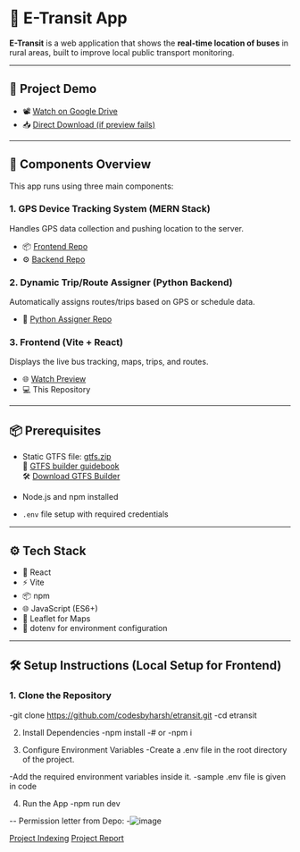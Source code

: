 # 🚀 E-Transit App

**E-Transit** is a web application that shows the **real-time location of buses** in rural areas, built to improve local public transport monitoring.

---

## 🎥 Project Demo

- 📽️ [Watch on Google Drive](https://drive.google.com/file/d/19uDU3cl4qMC4hKfbm5RJqk0_YSdruKcg/view)  
- 📥 [Direct Download (if preview fails)](https://drive.google.com/uc?export=download&id=19uDU3cl4qMC4hKfbm5RJqk0_YSdruKcg)

---

## 🔧 Components Overview

This app runs using three main components:

### 1. GPS Device Tracking System (MERN Stack)
Handles GPS data collection and pushing location to the server.

- 📦 [Frontend Repo](#)  
- ⚙️ [Backend Repo](#)  

### 2. Dynamic Trip/Route Assigner (Python Backend)
Automatically assigns routes/trips based on GPS or schedule data.

- 🐍 [Python Assigner Repo](#)

### 3. Frontend (Vite + React)
Displays the live bus tracking, maps, trips, and routes.

- 🌐 [Watch Preview](https://etransit.vercel.app/)  
- 💻 This Repository

---

## 📦 Prerequisites

- Static GTFS file: [gtfs.zip](https://msrtctransit.multiscreensite.com/gtfs/gtfs.zip)  
  📘 [GTFS builder guidebook](https://drive.google.com/file/d/1Ddn3vS-hy_EqjV63ZAbLv3hU_ptmHaH5/view?usp=sharing)  
  🛠️ [Download GTFS Builder](https://www.nationalrtap.org/Technology-Tools/GTFS-Builder/Support)
  
- Node.js and npm installed  
- `.env` file setup with required credentials

---

## ⚙️ Tech Stack

- 🧠 React  
- ⚡ Vite  
- 📦 npm  
- 🌐 JavaScript (ES6+)  
- 🧭 Leaflet for Maps  
- 📁 dotenv for environment configuration

---

## 🛠️ Setup Instructions (Local Setup for Frontend)

### 1. Clone the Repository


-git clone https://github.com/codesbyharsh/etransit.git
-cd etransit


2. Install Dependencies
-npm install
-# or
-npm i


3. Configure Environment Variables
-Create a .env file in the root directory of the project.

-Add the required environment variables inside it. 
-sample .env file is given in code 

4. Run the App
-npm run dev

-- 
Permission letter from Depo:
-![image](https://github.com/user-attachments/assets/cf10dca3-e4ce-41be-8808-9c1fd49b436f)

[Project Indexing](https://drive.google.com/file/d/1ty5MD8WWv5B24UTFKiWzkF5-8bh4q0OM/view?usp=sharing)
[Project Report](https://drive.google.com/file/d/1WVt7iWaJFpKGrzV-zzfZvOImVxLtwy_i/view?usp=sharing)


